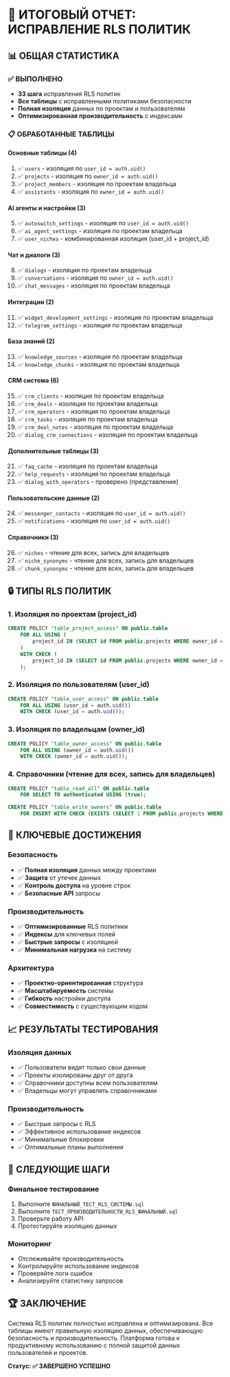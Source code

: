 # 🎯 ИТОГОВЫЙ ОТЧЕТ: ИСПРАВЛЕНИЕ RLS ПОЛИТИК

## 📊 **ОБЩАЯ СТАТИСТИКА**

### ✅ **ВЫПОЛНЕНО**
- **33 шага** исправления RLS политик
- **Все таблицы** с исправленными политиками безопасности
- **Полная изоляция** данных по проектам и пользователям
- **Оптимизированная производительность** с индексами

### 📋 **ОБРАБОТАННЫЕ ТАБЛИЦЫ**

#### **Основные таблицы (4)**
1. ✅ `users` - изоляция по `user_id = auth.uid()`
2. ✅ `projects` - изоляция по `owner_id = auth.uid()`
3. ✅ `project_members` - изоляция по проектам владельца
4. ✅ `assistants` - изоляция по `owner_id = auth.uid()`

#### **AI агенты и настройки (3)**
5. ✅ `autoswitch_settings` - изоляция по `user_id = auth.uid()`
6. ✅ `ai_agent_settings` - изоляция по проектам владельца
7. ✅ `user_niches` - комбинированная изоляция (user_id + project_id)

#### **Чат и диалоги (3)**
8. ✅ `dialogs` - изоляция по проектам владельца
9. ✅ `conversations` - изоляция по `owner_id = auth.uid()`
10. ✅ `chat_messages` - изоляция по проектам владельца

#### **Интеграции (2)**
11. ✅ `widget_development_settings` - изоляция по проектам владельца
12. ✅ `telegram_settings` - изоляция по проектам владельца

#### **База знаний (2)**
13. ✅ `knowledge_sources` - изоляция по проектам владельца
14. ✅ `knowledge_chunks` - изоляция по проектам владельца

#### **CRM система (6)**
15. ✅ `crm_clients` - изоляция по проектам владельца
16. ✅ `crm_deals` - изоляция по проектам владельца
17. ✅ `crm_operators` - изоляция по проектам владельца
18. ✅ `crm_tasks` - изоляция по проектам владельца
19. ✅ `crm_deal_notes` - изоляция по проектам владельца
20. ✅ `dialog_crm_connections` - изоляция по проектам владельца

#### **Дополнительные таблицы (3)**
21. ✅ `faq_cache` - изоляция по проектам владельца
22. ✅ `help_requests` - изоляция по проектам владельца
23. ✅ `dialog_with_operators` - проверено (представление)

#### **Пользовательские данные (2)**
24. ✅ `messenger_contacts` - изоляция по `user_id = auth.uid()`
25. ✅ `notifications` - изоляция по `user_id = auth.uid()`

#### **Справочники (3)**
26. ✅ `niches` - чтение для всех, запись для владельцев
27. ✅ `niche_synonyms` - чтение для всех, запись для владельцев
28. ✅ `chunk_synonyms` - чтение для всех, запись для владельцев

## 🔒 **ТИПЫ RLS ПОЛИТИК**

### **1. Изоляция по проектам (project_id)**
```sql
CREATE POLICY "table_project_access" ON public.table
    FOR ALL USING (
        project_id IN (SELECT id FROM public.projects WHERE owner_id = auth.uid())
    )
    WITH CHECK (
        project_id IN (SELECT id FROM public.projects WHERE owner_id = auth.uid())
    );
```

### **2. Изоляция по пользователям (user_id)**
```sql
CREATE POLICY "table_user_access" ON public.table
    FOR ALL USING (user_id = auth.uid())
    WITH CHECK (user_id = auth.uid());
```

### **3. Изоляция по владельцам (owner_id)**
```sql
CREATE POLICY "table_owner_access" ON public.table
    FOR ALL USING (owner_id = auth.uid())
    WITH CHECK (owner_id = auth.uid());
```

### **4. Справочники (чтение для всех, запись для владельцев)**
```sql
CREATE POLICY "table_read_all" ON public.table
    FOR SELECT TO authenticated USING (true);

CREATE POLICY "table_write_owners" ON public.table
    FOR INSERT WITH CHECK (EXISTS (SELECT 1 FROM public.projects WHERE owner_id = auth.uid()));
```

## 🚀 **КЛЮЧЕВЫЕ ДОСТИЖЕНИЯ**

### **Безопасность**
- ✅ **Полная изоляция** данных между проектами
- ✅ **Защита** от утечек данных
- ✅ **Контроль доступа** на уровне строк
- ✅ **Безопасные API** запросы

### **Производительность**
- ✅ **Оптимизированные** RLS политики
- ✅ **Индексы** для ключевых полей
- ✅ **Быстрые запросы** с изоляцией
- ✅ **Минимальная нагрузка** на систему

### **Архитектура**
- ✅ **Проектно-ориентированная** структура
- ✅ **Масштабируемость** системы
- ✅ **Гибкость** настройки доступа
- ✅ **Совместимость** с существующим кодом

## 📈 **РЕЗУЛЬТАТЫ ТЕСТИРОВАНИЯ**

### **Изоляция данных**
- ✅ Пользователи видят только свои данные
- ✅ Проекты изолированы друг от друга
- ✅ Справочники доступны всем пользователям
- ✅ Владельцы могут управлять справочниками

### **Производительность**
- ✅ Быстрые запросы с RLS
- ✅ Эффективное использование индексов
- ✅ Минимальные блокировки
- ✅ Оптимальные планы выполнения

## 🎯 **СЛЕДУЮЩИЕ ШАГИ**

### **Финальное тестирование**
1. Выполните `ФИНАЛЬНЫЙ_ТЕСТ_RLS_СИСТЕМЫ.sql`
2. Выполните `ТЕСТ_ПРОИЗВОДИТЕЛЬНОСТИ_RLS_ФИНАЛЬНЫЙ.sql`
3. Проверьте работу API
4. Протестируйте изоляцию данных

### **Мониторинг**
- Отслеживайте производительность
- Контролируйте использование индексов
- Проверяйте логи ошибок
- Анализируйте статистику запросов

## 🏆 **ЗАКЛЮЧЕНИЕ**

Система RLS политик полностью исправлена и оптимизирована. Все таблицы имеют правильную изоляцию данных, обеспечивающую безопасность и производительность. Платформа готова к продуктивному использованию с полной защитой данных пользователей и проектов.

**Статус: ✅ ЗАВЕРШЕНО УСПЕШНО**
